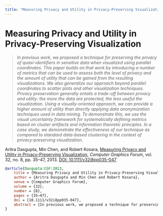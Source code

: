 ```yaml
---
title: "Measuring Privacy and Utility in Privacy-Preserving Visualization"
---
```


# Measuring Privacy and Utility in Privacy-Preserving Visualization

> _In previous work, we proposed a technique for preserving the privacy of quasi-identifiers in sensitive data when visualized using parallel coordinates. This paper builds on that work by introducing a number of metrics that can be used to assess both the level of privacy and the amount of utility that can be gained from the resulting visualizations. We also generalize our approach beyond parallel coordinates to scatter plots and other visualization techniques. Privacy preservation generally entails a trade-off between privacy and utility: the more the data are protected, the less useful the visualization. Using a visually-oriented approach, we can provide a higher amount of utility than directly applying data anonymization techniques used in data mining. To demonstrate this, we use the visual uncertainty framework for systematically defining metrics based on cluster artifacts and information theoretic principles. In a case study, we demonstrate the effectiveness of our technique as compared to standard data-based clustering in the context of privacy-preserving visualization._

Aritra Dasgupta, Min Chen, and Robert Kosara, <a href="https://media.eagereyes.org/papers/2013/Dasgupta-CGF-2013.pdf" target="_blank">Measuring Privacy and Utility in Privacy-Preserving Visualization</a>, _Computer Graphics Forum_, vol. 32, no. 8, pp. 35–47, 2013. <a href="https://dx.doi.org/10.1111/v32i8pp035-047" target="_new">DOI: 10.1111/v32i8pp035-047</a>


```bibtex
@article{Dasgupta:CGF:2013,
	title = {Measuring Privacy and Utility in Privacy-Preserving Visualization},
	author = {Aritra Dasgupta and Min Chen and Robert Kosara},
	venue = {Computer Graphics Forum},
	volume = {32},
	number = {8},
	pages = {35–47},
	doi = {10.1111/v32i8pp035-047},
	abstract = {In previous work, we proposed a technique for preserving the privacy of quasi-identifiers in sensitive data when visualized using parallel coordinates. This paper builds on that work by introducing a number of metrics that can be used to assess both the level of privacy and the amount of utility that can be gained from the resulting visualizations. We also generalize our approach beyond parallel coordinates to scatter plots and other visualization techniques. Privacy preservation generally entails a trade-off between privacy and utility: the more the data are protected, the less useful the visualization. Using a visually-oriented approach, we can provide a higher amount of utility than directly applying data anonymization techniques used in data mining. To demonstrate this, we use the visual uncertainty framework for systematically defining metrics based on cluster artifacts and information theoretic principles. In a case study, we demonstrate the effectiveness of our technique as compared to standard data-based clustering in the context of privacy-preserving visualization.},
}
```

